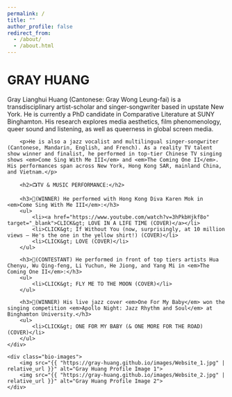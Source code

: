 ```yaml
---
permalink: /
title: ""
author_profile: false
redirect_from:
  - /about/
  - /about.html
---
```


<div class="bio-container">
    <div class="bio-text">
        <h1>GRAY HUANG</h1>
        <p>Gray Lianghui Huang (Cantonese: Gray Wong Leung-fai) is a transdisciplinary artist-scholar and singer-songwriter based in upstate New York. He is currently a PhD candidate in Comparative Literature at SUNY Binghamton. His research explores media aesthetics, film phenomenology, queer sound and listening, as well as queerness in global screen media.</p>

        <p>He is also a jazz vocalist and multilingual singer-songwriter (Cantonese, Mandarin, English, and French). As a reality TV talent show winner and finalist, he performed in top-tier Chinese TV singing shows <em>Come Sing With Me III</em> and <em>The Coming One II</em>. His performances span across New York, Hong Kong SAR, mainland China, and Vietnam.</p>

        <h2>📺TV & MUSIC PERFORMANCE:</h2>

        <h3>🎤(WINNER) He performed with Hong Kong Diva Karen Mok in <em>Come Sing With Me III</em>:</h3>
        <ul>
            <li><a href="https://www.youtube.com/watch?v=3hPkbHjkf8o" target="_blank">CLICK&gt; LOVE IN A LIFE TIME (COVER)</a></li>
            <li>CLICK&gt; If Without You (now, surprisingly, at 10 million views — He's the one in the yellow shirt!) (COVER)</li>
            <li>CLICK&gt; LOVE (COVER)</li>
        </ul>

        <h3>🎤(CONTESTANT) He performed in front of top tiers artists Hua Chenyu, Wu Qing-feng, Li Yuchun, He Jiong, and Yang Mi in <em>The Coming One II</em>:</h3>
        <ul>
            <li>CLICK&gt; FLY ME TO THE MOON (COVER)</li>
        </ul>

        <h3>🎤(WINNER) His live jazz cover <em>One For My Baby</em> won the singing competition <em>Apollo Night: Jazz Rhythm and Soul</em> at Binghamton University.</h3>
        <ul>
            <li>CLICK&gt; ONE FOR MY BABY (& ONE MORE FOR THE ROAD) (COVER)</li>
        </ul>
    </div>

    <div class="bio-images">
        <img src="{{ "https://gray-huang.github.io/images/Website_1.jpg" | relative_url }}" alt="Gray Huang Profile Image 1">
        <img src="{{ "https://gray-huang.github.io/images/Website_2.jpg" | relative_url }}" alt="Gray Huang Profile Image 2">
    </div>
</div>
